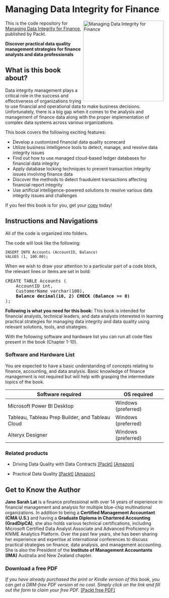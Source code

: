 # Managing Data Integrity for Finance

<a href="https://www.packtpub.com/product/managing-data-integrity-for-finance/9781837630141"><img src="https://content.packt.com/B19758/cover_image_small.jpg" alt="Managing Data Integrity for Finance" height="256px" align="right"></a>

This is the code repository for [Managing Data Integrity for Finance](https://www.packtpub.com/product/managing-data-integrity-for-finance/9781837630141), published by Packt. 

**Discover practical data quality management strategies for finance analysts and data professionals** <br />

## What is this book about?
Data integrity management plays a critical role in the success and effectiveness of organizations trying to use financial and operational data to make business decisions. Unfortunately, there is a big gap when it comes to the analysis and management of finance data along with the proper implementation of complex data systems across various organizations.

This book covers the following exciting features: 
* Develop a customized financial data quality scorecard
* Utilize business intelligence tools to detect, manage, and resolve data integrity issues
* Find out how to use managed cloud-based ledger databases for financial data integrity
* Apply database locking techniques to prevent transaction integrity issues involving finance data
* Discover the methods to detect fraudulent transactions affecting financial report integrity
* Use artificial intelligence-powered solutions to resolve various data integrity issues and challenges

If you feel this book is for you, get your [copy](https://www.amazon.com/Managing-Data-Integrity-Finance-professionals/dp/1837630143) today!


## Instructions and Navigations
All of the code is organized into folders.

The code will look like the following:
```
INSERT INTO Accounts (AccountID, Balance)
VALUES (1, 100.00);
```

When we wish to draw your attention to a particular part of a code block, the relevant lines or items are set in bold:
<pre>
CREATE TABLE Accounts (
    AccountID int,
    CustomerName varchar(100),
    <b>Balance decimal(10, 2) CHECK (Balance >= 0) </b>
);
</pre>

**Following is what you need for this book:**
This book is intended for financial analysts, technical leaders, and data analysts interested in learning practical strategies for managing data integrity and data quality using relevant solutions, tools, and strategies.

With the following software and hardware list you can run all code files present in the book (Chapter 1-10).

### Software and Hardware List
You are expected to have a basic understanding of concepts relating to finance, accounting, and data analysis. Basic knowledge of finance management is not required but will help with grasping the intermediate topics of the book.

| Software required                                                                    | OS required                        |
| -------------------------------------------------------------------------------------| -----------------------------------|
|    Microsoft Power BI Desktop                                                      | Windows (preferred) | 		
|   Tableau, Tableau Prep Builder, and Tableau Cloud                                 | Windows (preferred) | 		
|   Alteryx Designer                      			                       			          | Windows (preferred) | 		


### Related products <Other books you may enjoy>
* Driving Data Quality with Data Contracts  [[Packt]](https://www.packtpub.com/product/driving-data-quality-with-data-contracts/9781837635009) [[Amazon]](https://www.amazon.com/Driving-Data-Quality-Contracts-comprehensive/dp/1837635005/)
  
* Practical Data Quality  [[Packt]](https://www.packtpub.com/product/practical-data-quality/9781804610787) [[Amazon]](https://www.amazon.com/Practical-Data-Quality-real-world-organization/dp/180461078X)
  
## Get to Know the Author
**Jane Sarah Lat** is a finance professional with over 14 years of experience in financial management and analysis for multiple blue-chip multinational organizations. In addition to being a **Certified Management Accountant (CMA U.S.)** and having a **Graduate Diploma in Chartered Accounting (GradDipCA)**, she also holds various technical certifications, including Microsoft Certified Data Analyst Associate and Advanced Proficiency in KNIME Analytics Platform. Over the past few years, she has been sharing her experience and expertise at international conferences to discuss practical strategies on finance, data analysis, and management accounting. She is also the President of the **Institute of Management Accountants (IMA)** Australia and New Zealand chapter.

### Download a free PDF
<i>If you have already purchased the print or Kindle version of this book, you can get a DRM-free PDF version at no cost. Simply click on the link and fill out the form to claim your free PDF. </i>  [[Packt free PDF]](https://download.packt.com/free-ebook/9781837630141)
